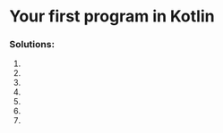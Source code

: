 # Your first program in Kotlin

### Solutions:

1. <img src=""></img>
2. <img src=""></img>
3. <img src=""></img>
4. <img src=""></img>
5. <img src=""></img>
6. <img src=""></img>
7. <img src=""></img>
